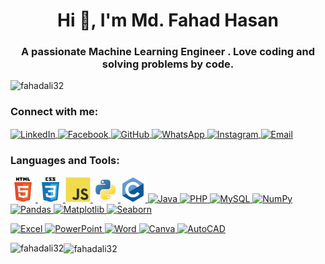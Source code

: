 <h1 align="center">Hi 👋, I'm Md. Fahad Hasan</h1>
<h3 align="center">A passionate Machine Learning Engineer . Love coding and solving problems by code.</h3>

<p align="left"> 
  <img src="https://komarev.com/ghpvc/?username=fahadali32&label=Profile%20views&color=0e75b6&style=flat" alt="fahadali32" />
</p>
<h3 align="left">Connect with me:</h3>
<p align="left">
  <a href="https://www.linkedin.com/in/md-fahad-hasan-6aaa60346?lipi=urn%3Ali%3Apage%3Ad_flagship3_profile_view_base_contact_details%3BBNSwDClGSsOX6MKcPDho2w%3D%3D" target="blank">
    <img align="center" src="https://raw.githubusercontent.com/rahuldkjain/github-profile-readme-generator/master/src/images/icons/Social/linked-in-alt.svg" alt="LinkedIn" height="30" width="40" />
  </a>
  <a href="https://www.facebook.com/profile.php?id=100027571990918" target="blank">
    <img align="center" src="https://raw.githubusercontent.com/rahuldkjain/github-profile-readme-generator/master/src/images/icons/Social/facebook.svg" alt="Facebook" height="30" width="40" />
  </a>
  <a href="https://github.com/fahadhasan93" target="blank">
    <img align="center" src="https://raw.githubusercontent.com/rahuldkjain/github-profile-readme-generator/master/src/images/icons/Social/github.svg" alt="GitHub" height="30" width="40" />
  </a>
  <a href="https://wa.me/01642762188" target="blank">
    <img align="center" src="https://raw.githubusercontent.com/rahuldkjain/github-profile-readme-generator/master/src/images/icons/Social/whatsapp.svg" alt="WhatsApp" height="30" width="40" />
  </a>
  <a href="https://www.instagram.com/fahad_hasan_mithu/target="blank">
    <img align="center" src="https://raw.githubusercontent.com/rahuldkjain/github-profile-readme-generator/master/src/images/icons/Social/instagram.svg" alt="Instagram" height="30" width="40" />
  </a>
  <a href="mailto:mdfahadhasan627@gmail.com" target="blank">
   <img align="center" src="https://cdn.simpleicons.org/gmail" alt="Email" height="30" width="40" />
 </a>
</p>


<h3 align="left">Languages and Tools:</h3>
<p align="left">
  <!-- Programming Languages -->
  <a href="https://www.w3.org/html/" target="_blank"> 
    <img src="https://raw.githubusercontent.com/devicons/devicon/master/icons/html5/html5-original-wordmark.svg" alt="HTML5" width="40" height="40"/> 
  </a> 
  <a href="https://www.w3schools.com/css/" target="_blank"> 
    <img src="https://raw.githubusercontent.com/devicons/devicon/master/icons/css3/css3-original-wordmark.svg" alt="CSS3" width="40" height="40"/> 
  </a>
  <a href="https://developer.mozilla.org/en-US/docs/Web/JavaScript" target="_blank"> 
    <img src="https://raw.githubusercontent.com/devicons/devicon/master/icons/javascript/javascript-original.svg" alt="JavaScript" width="40" height="40"/> 
  </a>
  <a href="https://www.python.org" target="_blank"> 
    <img src="https://raw.githubusercontent.com/devicons/devicon/master/icons/python/python-original.svg" alt="Python" width="40" height="40"/> 
  </a>
  <a href="https://www.w3schools.com/c/" target="_blank"> 
    <img src="https://raw.githubusercontent.com/devicons/devicon/master/icons/c/c-original.svg" alt="C" width="40" height="40"/> 
  </a> 
 <a href="https://www.java.com/" target="_blank">
  <img src="https://cdn.jsdelivr.net/gh/devicons/devicon/icons/java/java-original.svg" alt="Java" width="40" height="40"/>
</a>

<a href="https://www.php.net/" target="_blank">
  <img src="https://cdn.jsdelivr.net/gh/devicons/devicon/icons/php/php-original.svg" alt="PHP" width="40" height="40"/>
</a>

<a href="https://www.mysql.com/" target="_blank">
  <img src="https://cdn.jsdelivr.net/gh/devicons/devicon/icons/mysql/mysql-original.svg" alt="MySQL" width="40" height="40"/>
</a>
  <a href="https://numpy.org/" target="_blank">
  <img src="https://cdn.jsdelivr.net/gh/devicons/devicon/icons/numpy/numpy-original.svg" alt="NumPy" width="40" height="40"/>
</a>

<a href="https://pandas.pydata.org/" target="_blank">
  <img src="https://cdn.jsdelivr.net/gh/devicons/devicon/icons/pandas/pandas-original.svg" alt="Pandas" width="40" height="40"/>
</a>

<a href="https://matplotlib.org/" target="_blank">
  <img src="https://cdn.jsdelivr.net/gh/devicons/devicon/icons/matplotlib/matplotlib-original.svg" alt="Matplotlib" width="40" height="40"/>
</a>

 <a href="https://seaborn.pydata.org/" target="_blank">
  <img src="https://raw.githubusercontent.com/seaborn/seaborn/master/doc/_static/logo-mark-lightbg.svg" alt="Seaborn" width="40" height="40"/>
 </a>
</p>

<p align="left">
  <!-- Tools -->
  <a href="https://www.microsoft.com/en-us/microsoft-365/excel" target="_blank"> 
    <img src="https://img.icons8.com/color/48/000000/microsoft-excel-2019.png" alt="Excel" width="40" height="40"/> 
  </a>
  <a href="https://www.microsoft.com/en-us/microsoft-365/powerpoint" target="_blank"> 
    <img src="https://img.icons8.com/color/48/000000/microsoft-powerpoint-2019.png" alt="PowerPoint" width="40" height="40"/> 
  </a>
  <a href="https://www.microsoft.com/en-us/microsoft-365/word" target="_blank"> 
    <img src="https://img.icons8.com/color/48/000000/microsoft-word-2019.png" alt="Word" width="40" height="40"/> 
  </a>
 <a href="https://www.canva.com/your-username" target="blank">
  <img src="https://img.icons8.com/color/48/000000/canva.png" alt="Canva" height="40" width="40" />
</a>
  <a href="https://www.autodesk.com/products/autocad/overview" target="_blank"> 
    <img src="https://img.icons8.com/color/48/000000/autocad.png" alt="AutoCAD" width="40" height="40"/> 
  </a>
</p>



<p align="left">
  <img align="left" src="https://github-readme-stats.vercel.app/api/top-langs?username=fahadali32&show_icons=true&locale=en&layout=compact" alt="fahadali32" />
</p>


<p align="left">
  <img align="center" src="https://github-readme-stats.vercel.app/api?username=fahadali32&show_icons=true&locale=en" alt="fahadali32" />
</p>



